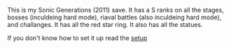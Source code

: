 This is my Sonic Generations (2011) save. It has a S ranks on all the stages, bosses (inculdeing hard mode), riaval battles (also inculdeing hard mode), and challanges. It has all the red star ring. It also has all the statues. 

If you don't know how to set it up read the [setup](https://github.com/Patrick581/Sonic-Gens-2011-Save/blob/main/Setup)
